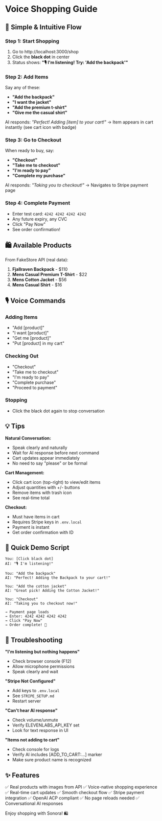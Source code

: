# Voice Shopping Guide

## 🎯 Simple & Intuitive Flow

### **Step 1: Start Shopping**
1. Go to http://localhost:3000/shop
2. Click the **black dot** in center
3. Status shows: **"🎙️ I'm listening! Try: 'Add the backpack'"**

### **Step 2: Add Items**
Say any of these:
- **"Add the backpack"**
- **"I want the jacket"**
- **"Add the premium t-shirt"**
- **"Give me the casual shirt"**

AI responds: *"Perfect! Adding [item] to your cart!"*
→ Item appears in cart instantly (see cart icon with badge)

### **Step 3: Go to Checkout**
When ready to buy, say:
- **"Checkout"**
- **"Take me to checkout"**
- **"I'm ready to pay"**
- **"Complete my purchase"**

AI responds: *"Taking you to checkout!"*
→ Navigates to Stripe payment page

### **Step 4: Complete Payment**
- Enter test card: `4242 4242 4242 4242`
- Any future expiry, any CVC
- Click "Pay Now"
- See order confirmation!

## 🛍️ Available Products

From FakeStore API (real data):
1. **Fjallraven Backpack** - $110
2. **Mens Casual Premium T-Shirt** - $22
3. **Mens Cotton Jacket** - $56
4. **Mens Casual Shirt** - $16

## 🎙️ Voice Commands

### Adding Items
- "Add [product]"
- "I want [product]"
- "Get me [product]"
- "Put [product] in my cart"

### Checking Out
- "Checkout"
- "Take me to checkout"
- "I'm ready to pay"
- "Complete purchase"
- "Proceed to payment"

### Stopping
- Click the black dot again to stop conversation

## 💡 Tips

**Natural Conversation:**
- Speak clearly and naturally
- Wait for AI response before next command
- Cart updates appear immediately
- No need to say "please" or be formal

**Cart Management:**
- Click cart icon (top-right) to view/edit items
- Adjust quantities with +/- buttons
- Remove items with trash icon
- See real-time total

**Checkout:**
- Must have items in cart
- Requires Stripe keys in `.env.local`
- Payment is instant
- Get order confirmation with ID

## 🚀 Quick Demo Script

```
You: [Click black dot]
AI: "🎙️ I'm listening!"

You: "Add the backpack"
AI: "Perfect! Adding the Backpack to your cart!"

You: "Add the cotton jacket"
AI: "Great pick! Adding the Cotton Jacket!"

You: "Checkout"
AI: "Taking you to checkout now!"

→ Payment page loads
→ Enter: 4242 4242 4242 4242
→ Click "Pay Now"
→ Order complete! 🎉
```

## 🔧 Troubleshooting

**"I'm listening but nothing happens"**
- Check browser console (F12)
- Allow microphone permissions
- Speak clearly and wait

**"Stripe Not Configured"**
- Add keys to `.env.local`
- See `STRIPE_SETUP.md`
- Restart server

**"Can't hear AI response"**
- Check volume/unmute
- Verify ELEVENLABS_API_KEY set
- Look for text response in UI

**"Items not adding to cart"**
- Check console for logs
- Verify AI includes [ADD_TO_CART:...] marker
- Make sure product name is recognized

## ✨ Features

✅ Real products with images from API
✅ Voice-native shopping experience
✅ Real-time cart updates
✅ Smooth checkout flow
✅ Stripe payment integration
✅ OpenAI ACP compliant
✅ No page reloads needed
✅ Conversational AI responses

Enjoy shopping with Sonora! 🛍️
